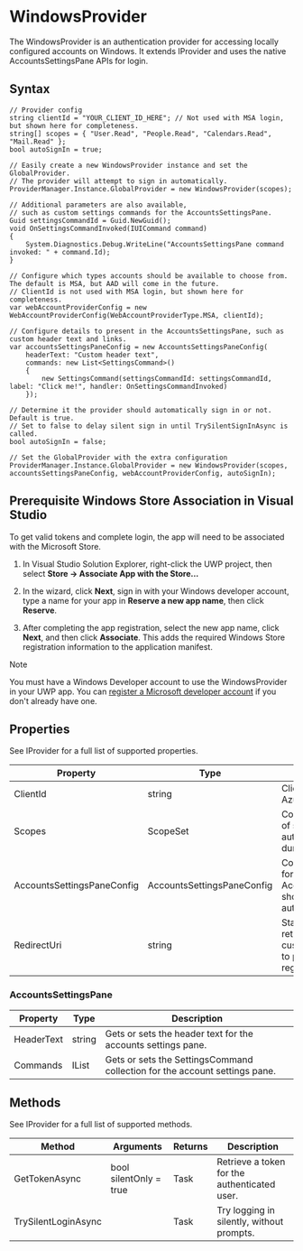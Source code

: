 # WindowsProvider

The WindowsProvider is an authentication provider for accessing locally configured accounts on Windows. 
It extends IProvider and uses the native AccountsSettingsPane APIs for login.

## Syntax 

```CSharp
// Provider config
string clientId = "YOUR_CLIENT_ID_HERE"; // Not used with MSA login, but shown here for completeness.
string[] scopes = { "User.Read", "People.Read", "Calendars.Read", "Mail.Read" };
bool autoSignIn = true;

// Easily create a new WindowsProvider instance and set the GlobalProvider.
// The provider will attempt to sign in automatically. 
ProviderManager.Instance.GlobalProvider = new WindowsProvider(scopes);

// Additional parameters are also available,
// such as custom settings commands for the AccountsSettingsPane.
Guid settingsCommandId = Guid.NewGuid();
void OnSettingsCommandInvoked(IUICommand command)
{
    System.Diagnostics.Debug.WriteLine("AccountsSettingsPane command invoked: " + command.Id);
}

// Configure which types accounts should be available to choose from. The default is MSA, but AAD will come in the future.
// ClientId is not used with MSA login, but shown here for completeness.
var webAccountProviderConfig = new WebAccountProviderConfig(WebAccountProviderType.MSA, clientId);

// Configure details to present in the AccountsSettingsPane, such as custom header text and links.
var accountsSettingsPaneConfig = new AccountsSettingsPaneConfig(
    headerText: "Custom header text", 
    commands: new List<SettingsCommand>()
    {
        new SettingsCommand(settingsCommandId: settingsCommandId, label: "Click me!", handler: OnSettingsCommandInvoked)
    });

// Determine it the provider should automatically sign in or not. Default is true.
// Set to false to delay silent sign in until TrySilentSignInAsync is called.
bool autoSignIn = false;

// Set the GlobalProvider with the extra configuration
ProviderManager.Instance.GlobalProvider = new WindowsProvider(scopes, accountsSettingsPaneConfig, webAccountProviderConfig, autoSignIn);
```

## Prerequisite Windows Store Association in Visual Studio
To get valid tokens and complete login, the app will need to be associated with the Microsoft Store.

1. In Visual Studio Solution Explorer, right-click the UWP project, then select **Store -> Associate App with the Store...**

2. In the wizard, click **Next**, sign in with your Windows developer account, type a name for your app in **Reserve a new app name**, then click **Reserve**.

3. After completing the app registration, select the new app name, click **Next**, and then click **Associate**. This adds the required Windows Store registration information to the application manifest.

> [!NOTE]
> You must have a Windows Developer account to use the WindowsProvider in your UWP app. You can [register a Microsoft developer account](https://developer.microsoft.com/store/register) if you don't already have one.


## Properties

See IProvider for a full list of supported properties.

| Property | Type | Description |
| -- | -- | -- |
| ClientId | string | Client Id obtained from Azure registration. |
| Scopes | ScopeSet | Comma-delimited list of scopes to pre-authorize from user during authentication. |
| AccountsSettingsPaneConfig | AccountsSettingsPaneConfig | Configuration values for the AccountsSettingsPane, shown during authentication. |
| RedirectUri | string | Static getter for retrieving a customized redirect uri to put in the Azure app registration. |

### AccountsSettingsPane

| Property | Type | Description |
| -- | -- | -- |
| HeaderText | string | Gets or sets the header text for the accounts settings pane. |
| Commands | IList<SettingsCommand> | Gets or sets the SettingsCommand collection for the account settings pane. |


## Methods

See IProvider for a full list of supported methods.

| Method | Arguments | Returns | Description |
| -- | -- | -- | -- |
| GetTokenAsync | bool silentOnly = true | Task | Retrieve a token for the authenticated user. |
| TrySilentLoginAsync | | Task<bool> | Try logging in silently, without prompts. |
